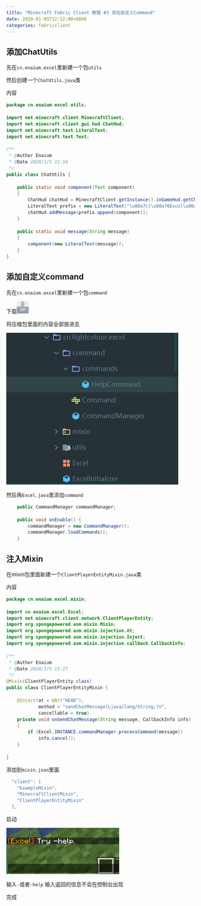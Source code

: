 ```yaml
---
title: "Minecraft Fabric Client 教程 #3 添加自定义Command"
date: 2020-01-05T12:52:00+0800
categories: fabricclient
---
```


## 添加ChatUtils

先在`cn.enaium.excel`里新建一个包`utils`

然后创建一个`ChatUtils.java`类

内容


```java
package cn.enaium.excel.utils;

import net.minecraft.client.MinecraftClient;
import net.minecraft.client.gui.hud.ChatHud;
import net.minecraft.text.LiteralText;
import net.minecraft.text.Text;

/**
 * @Author Enaium
 * @Date 2020/1/5 12:54
 */
public class ChatUtils {

    public static void component(Text component)
    {
        ChatHud chatHud = MinecraftClient.getInstance().inGameHud.getChatHud();
        LiteralText prefix = new LiteralText("\u00a7c[\u00a76Excel\u00a7c]\u00a7r ");
        chatHud.addMessage(prefix.append(component));
    }

    public static void message(String message)
    {
        component(new LiteralText(message));
    }
}

```


## 添加自定义command


先在`cn.enaium.excel`里新建一个包`command`

下载[![command.zip](/assets/icon/zip.png)](/assets/fabricclient/command.zip)

将压缩包里面的内容全部放进去



![a](/assets/fabricclient/2020-1-5-1.png)

然后再`Excel.java`里添加`command`

```java
    public CommandManager commandManager;

    public void onEnable() {
        commandManager = new CommandManager();
        commandManager.loadCommands();
    }
```

## 注入Mixin
在mixin包里面新建一个`ClientPlayerEntityMixin.java`类

内容

```java
package cn.enaium.excel.mixin;

import cn.enaium.excel.Excel;
import net.minecraft.client.network.ClientPlayerEntity;
import org.spongepowered.asm.mixin.Mixin;
import org.spongepowered.asm.mixin.injection.At;
import org.spongepowered.asm.mixin.injection.Inject;
import org.spongepowered.asm.mixin.injection.callback.CallbackInfo;

/**
 * @Author Enaium
 * @Date 2020/1/5 13:27
 */
@Mixin(ClientPlayerEntity.class)
public class ClientPlayerEntityMixin {

    @Inject(at = @At("HEAD"),
            method = "sendChatMessage(Ljava/lang/String;)V",
            cancellable = true)
    private void onSendChatMessage(String message, CallbackInfo info)
    {
        if (Excel.INSTANCE.commandManager.processCommand(message))
            info.cancel();
    }

}
```

添加到`mixin.json`里面



```java
  "client": [
    "ExampleMixin",
    "MinecraftClientMixin",
    "ClientPlayerEntityMixin"
  ],
```


启动


![a](/assets/fabricclient/2020-1-5-2.png)

输入`-`或者`-help`  输入返回的信息不会在控制台出现

完成

